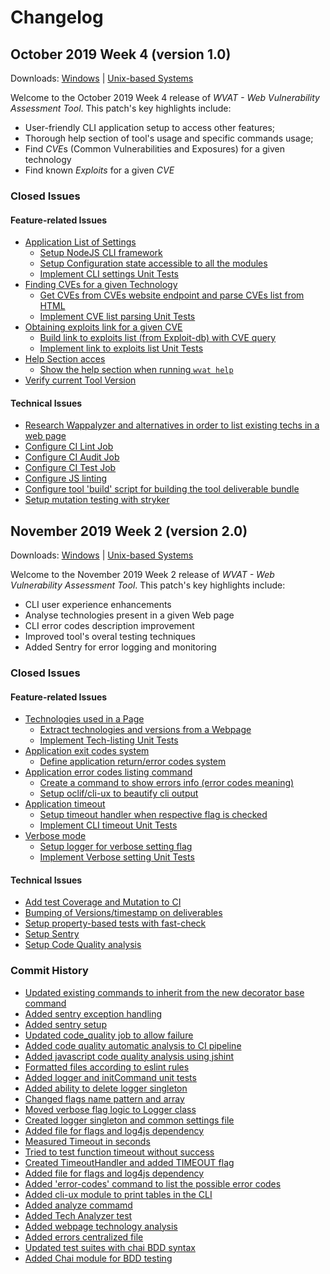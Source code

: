 # Changelog

## October 2019 Week 4 (version 1.0)

Downloads: [Windows](https://www.dropbox.com/home/LDSO%20T2G1/prod/dist/win) | [Unix-based Systems](https://www.dropbox.com/home/LDSO%20T2G1/prod/dist/wvat-v1.0.0)

Welcome to the October 2019 Week 4 release of *WVAT - Web Vulnerability Assessment Tool*. This patch's key highlights include:

- User-friendly CLI application setup to access other features;
- Thorough help section of tool's usage and specific commands usage;
- Find *CVE*s (Common Vulnerabilities and Exposures) for a given technology
- Find known *Exploits* for a given *CVE*

### Closed Issues

#### Feature-related Issues

- [Application List of Settings](#3)
    - [Setup NodeJS CLI framework](#37)
    - [Setup Configuration state accessible to all the modules](#38)
    - [Implement CLI settings Unit Tests](#39)
- [Finding CVEs for a given Technology](#24)
    - [Get CVEs from CVEs website endpoint and parse CVEs list from HTML](#51)
    - [Implement CVE list parsing Unit Tests](#52)
- [Obtaining exploits link for a given CVE](#28)
    - [Build link to exploits list (from Exploit-db) with CVE query](#58)
    - [Implement link to exploits list Unit Tests](#59)
- [Help Section acces](#4)
    - [Show the help section when running `wvat help`](#70)
- [Verify current Tool Version](#10)

#### Technical Issues

- [Research Wappalyzer and alternatives in order to list existing techs in a web page](#48)
- [Configure CI Lint Job](#66)
- [Configure CI Audit Job](#67)
- [Configure CI Test Job](#68)
- [Configure JS linting](#65)
- [Configure tool 'build' script for building the tool deliverable bundle](#69)
- [Setup mutation testing with stryker](#81)

## November 2019 Week 2 (version 2.0)

Downloads: [Windows](https://www.dropbox.com/home/LDSO%20T2G1/prod/dist/win) | [Unix-based Systems](https://www.dropbox.com/home/LDSO%20T2G1/prod/dist/wvat-v2.0.0)

Welcome to the November 2019 Week 2 release of *WVAT - Web Vulnerability Assessment Tool*. This patch's key highlights include:

- CLI user experience enhancements
- Analyse technologies present in a given Web page
- CLI error codes description improvement
- Improved tool's overal testing techniques
- Added Sentry for error logging and monitoring

### Closed Issues

#### Feature-related Issues

- [Technologies used in a Page](#22)
    - [Extract technologies and versions from a Webpage](#49)
    - [Implement Tech-listing Unit Tests](#50)
- [Application exit codes system](#11)
    - [Define application return/error codes system](#44)
- [Application error codes listing command](#12)
    - [Create a command to show errors info (error codes meaning)](#71)
    - [Setup oclif/cli-ux to beautify cli output](#72)
- [Application timeout](#5)
    - [Setup timeout handler when respective flag is checked](#40)
    - [Implement CLI timeout Unit Tests](#41)
- [Verbose mode](#6)
    - [Setup logger for verbose setting flag](#42)
    - [Implement Verbose setting Unit Tests](#43)

#### Technical Issues

- [Add test Coverage and Mutation to CI](#91)
- [Bumping of Versions/timestamp on deliverables](#90)
- [Setup property-based tests with fast-check](#82)
- [Setup Sentry](#93)
- [Setup Code Quality analysis](#92)

### Commit History

- [Updated existing commands to inherit from the new decorator base command](https://gitlab.com/feup-tbs/ldso1920/t2g1/commit/02112f94)
- [Added sentry exception handling](https://gitlab.com/feup-tbs/ldso1920/t2g1/commit/b5cfcc4b)
- [Added sentry setup](https://gitlab.com/feup-tbs/ldso1920/t2g1/commit/ca71158b)
- [Updated code_quality job to allow failure](https://gitlab.com/feup-tbs/ldso1920/t2g1/commit/ac2ba061)
- [Added code quality automatic analysis to CI pipeline](https://gitlab.com/feup-tbs/ldso1920/t2g1/commit/abee6aad)
- [Added javascript code quality analysis using jshint](https://gitlab.com/feup-tbs/ldso1920/t2g1/commit/01306c3e)
- [Formatted files according to eslint rules ](https://gitlab.com/feup-tbs/ldso1920/t2g1/commit/d36001bb)
- [Added logger and initCommand unit tests](https://gitlab.com/feup-tbs/ldso1920/t2g1/commit/9278c6f4)
- [Added ability to delete logger singleton](https://gitlab.com/feup-tbs/ldso1920/t2g1/commit/07992cf7)
- [Changed flags name pattern and array](https://gitlab.com/feup-tbs/ldso1920/t2g1/commit/8568f3ec)
- [Moved verbose flag logic to Logger class](https://gitlab.com/feup-tbs/ldso1920/t2g1/commit/cda80050)
- [Created logger singleton and common settings file](https://gitlab.com/feup-tbs/ldso1920/t2g1/commit/5e5b1dfe)
- [Added file for flags and log4js dependency](https://gitlab.com/feup-tbs/ldso1920/t2g1/commit/6fd347f6)
- [Measured Timeout in seconds](https://gitlab.com/feup-tbs/ldso1920/t2g1/commit/4c6b7e77)
- [Tried to test function timeout without success](https://gitlab.com/feup-tbs/ldso1920/t2g1/commit/f7cd2680)
- [Created TimeoutHandler and added TIMEOUT flag](https://gitlab.com/feup-tbs/ldso1920/t2g1/commit/7192ace6)
- [Added file for flags and log4js dependency](https://gitlab.com/feup-tbs/ldso1920/t2g1/commit/1243dcd1)
- [Added 'error-codes' command to list the possible error codes](https://gitlab.com/feup-tbs/ldso1920/t2g1/commit/5e3d97cc)
- [Added cli-ux module to print tables in the CLI](https://gitlab.com/feup-tbs/ldso1920/t2g1/commit/bf16b6f7)
- [Added analyze commamd](https://gitlab.com/feup-tbs/ldso1920/t2g1/commit/4a51143d)
- [Added Tech Analyzer test](https://gitlab.com/feup-tbs/ldso1920/t2g1/commit/e3effcff)
- [Added webpage technology analysis](https://gitlab.com/feup-tbs/ldso1920/t2g1/commit/be208882)
- [Added errors centralized file](https://gitlab.com/feup-tbs/ldso1920/t2g1/commit/145697fd)
- [Updated test suites with chai BDD syntax](https://gitlab.com/feup-tbs/ldso1920/t2g1/commit/2da5e5e0)
- [Added Chai module for BDD testing](https://gitlab.com/feup-tbs/ldso1920/t2g1/commit/a9fde9ab)
